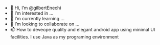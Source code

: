 - 👋 Hi, I’m @gilbertEnechi
- 👀 I’m interested in ...
- 🌱 I’m currently learning ...
- 💞️ I’m looking to collaborate on ...
- 📫 How to deveope quality and elegant android app using minimal UI facilities.
I use Java as my programing environment

<!---
gilbertEnechi/gilbertEnechi is a ✨ special ✨ repository because its `README.md` (this file) appears on your GitHub profile.
You can click the Preview link to take a look at your changes.
--->
